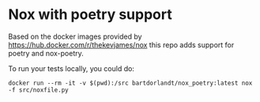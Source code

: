# Nox with poetry support 

Based on the docker images provided by https://hub.docker.com/r/thekevjames/nox this repo adds support for poetry and nox-poetry. 


To run your tests locally, you could do:

    docker run --rm -it -v $(pwd):/src bartdorlandt/nox_poetry:latest nox -f src/noxfile.py
